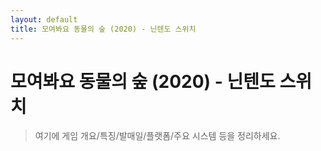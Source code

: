 ```yaml
---
layout: default
title: 모여봐요 동물의 숲 (2020) - 닌텐도 스위치
---
```


# 모여봐요 동물의 숲 (2020) - 닌텐도 스위치

> 여기에 게임 개요/특징/발매일/플랫폼/주요 시스템 등을 정리하세요.
